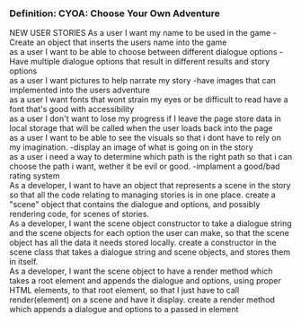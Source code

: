 <h3>Definition: CYOA: Choose Your Own Adventure</h3>
NEW USER STORIES
    As a user I want my name to be used in the game
        -Create an object that inserts the users name into the game
    <br>
    as a user I want to be able to choose between different dialogue options
        -Have multiple dialogue options that result in different results and story options
    <br>
    as a user I want pictures to help narrate my story
        -have images that can implemented into the users adventure
    <br>
    as a user I want fonts that wont strain my eyes or be difficult to read
        have a font that's good with accessibility
    <br>
    as a user I don't want to lose my progress if I leave the page
        store data in local storage that will be called when the user loads back into the page
    <br>
    as a user I want to be able to see the visuals so that i dont have to rely on my imagination.
        -display an image of what is going on in the story
    <br>
    as a user i need a way to determine which path is the right path so that i can choose the path i want, wether it be evil or good.
        -implament a good/bad rating system
    <br>
    As a developer, I want to have an object that represents a scene in the story so that all the code relating to managing stories
    is in one place.
        create a "scene" object that contains the dialogue and options, and possibly rendering code, for scenes of stories.
    <br>
    As a developer, I want the scene object constructor to take a dialogue string and the scene objects for each
    option the user can make, so that the scene object has all the data it needs stored locally.
        create a constructor in the scene class that takes a dialogue string and scene objects, and stores them in itself.
    <br>
    As a developer, I want the scene object to have a render method which takes a root element and appends the dialogue and options, using proper HTML elements, to that root element, so that I just have to call render(element) on a scene and have it display.
        create a render method which appends a dialogue and options to a passed in element
